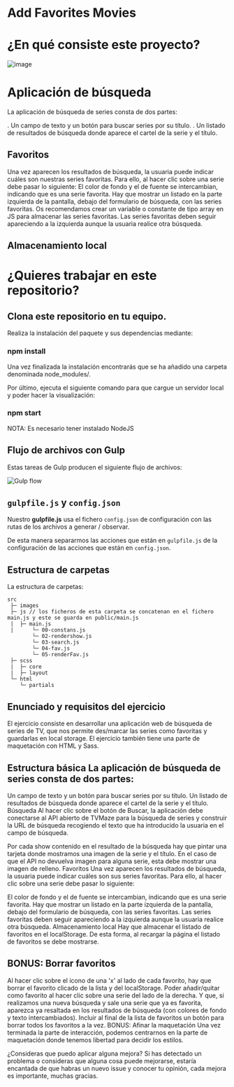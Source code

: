 # Add Favorites Movies

# ¿En qué consiste este proyecto?

![image](https://user-images.githubusercontent.com/81588630/124917070-ad271a00-dff3-11eb-93da-7f0f29de3a25.png)


# Aplicación de búsqueda
La aplicación de búsqueda de series consta de dos partes:

. Un campo de texto y un botón para buscar series por su título.
. Un listado de resultados de búsqueda donde aparece el cartel de la serie y el título.

## Favoritos
Una vez aparecen los resultados de búsqueda, la usuaria puede indicar cuáles son nuestras series
favoritas. Para ello, al hacer clic sobre una serie debe pasar lo siguiente:
El color de fondo y el de fuente se intercambian, indicando que es una serie favorita.
Hay que mostrar un listado en la parte izquierda de la pantalla, debajo del formulario de búsqueda,
con las series favoritas. Os recomendamos crear un variable o constante de tipo array en JS para
almacenar las series favoritas.
Las series favoritas deben seguir apareciendo a la izquierda aunque la usuaria realice otra búsqueda.

## Almacenamiento local


# ¿Quieres trabajar en este repositorio? 

## Clona este repositorio en tu equipo.

Realiza la instalación del paquete y sus dependencias mediante:

### npm install

Una vez finalizada la instalación encontrarás que se ha añadido una carpeta denominada node_modules/.

Por último, ejecuta el siguiente comando para que cargue un servidor local y poder hacer la visualización:

### npm start

NOTA: Es necesario tener instalado NodeJS

## Flujo de archivos con Gulp

Estas tareas de Gulp producen el siguiente flujo de archivos:

![Gulp flow](./gulp-flow.png)

## `gulpfile.js` y `config.json`

Nuestro **gulpfile.js** usa el fichero `config.json` de configuración con las rutas de los archivos a generar / observar.

De esta manera separarmos las acciones que están en `gulpfile.js` de la configuración de las acciones que están en `config.json`.

## Estructura de carpetas

La estructura de carpetas:

```
src
 ├─ images
 ├─ js // los ficheros de esta carpeta se concatenan en el fichero main.js y este se guarda en public/main.js
 |  ├─ main.js
 |      └─ 00-constans.js
        └─ 02-rendershow.js
        └─ 03-search.js
        └─ 04-fav.js
        └─ 05-renderFav.js
 ├─ scss
 |  ├─ core
 |  ├─ layout
 └─ html
    └─ partials
```

## Enunciado y requisitos del ejercicio

El ejercicio consiste en desarrollar una aplicación web de búsqueda de series de TV, que nos permite des/marcar las series como favoritas y guardarlas en local storage. El ejercicio también tiene una parte de maquetación con HTML y Sass.

## Estructura básica La aplicación de búsqueda de series consta de dos partes:

Un campo de texto y un botón para buscar series por su título.
Un listado de resultados de búsqueda donde aparece el cartel de la serie y el título.
Búsqueda Al hacer clic sobre el botón de Buscar, la aplicación debe conectarse al API abierto de TVMaze para la búsqueda de series y construir la URL de búsqueda recogiendo el texto que ha introducido la usuaria en el campo de búsqueda.

Por cada show contenido en el resultado de la búsqueda hay que pintar una tarjeta donde mostramos una imagen de la serie y el título.
En el caso de que el API no devuelva imagen para alguna serie, esta debe mostrar una imagen de relleno.
Favoritos Una vez aparecen los resultados de búsqueda, la usuaria puede indicar cuáles son sus series favoritas. Para ello, al hacer clic sobre una serie debe pasar lo siguiente:

El color de fondo y el de fuente se intercambian, indicando que es una serie favorita.
Hay que mostrar un listado en la parte izquierda de la pantalla, debajo del formulario de búsqueda, con las series favoritas.
Las series favoritas deben seguir apareciendo a la izquierda aunque la usuaria realice otra búsqueda.
Almacenamiento local Hay que almacenar el listado de favoritos en el localStorage. De esta forma, al recargar la página el listado de favoritos se debe mostrarse.

## BONUS: Borrar favoritos

Al hacer clic sobre el icono de una 'x' al lado de cada favorito, hay que borrar el favorito clicado de la lista y del localStorage.
Poder añadir/quitar como favorito al hacer clic sobre una serie del lado de la derecha. Y que, si realizamos una nueva búsqueda y sale una serie que ya es favorita, aparezca ya resaltada en los resultados de búsqueda (con colores de fondo y texto intercambiados).
Incluir al final de la lista de favoritos un botón para borrar todos los favoritos a la vez.
BONUS: Afinar la maquetación Una vez terminada la parte de interacción, podemos centrarnos en la parte de maquetación donde tenemos libertad para decidir los estilos.

¿Consideras que puedo aplicar alguna mejora?
Si has detectado un problema o consideras que alguna cosa puede mejorarse, estaría encantada de que habras un nuevo issue y conocer tu opinión, cada mejora es importante, muchas gracias.
